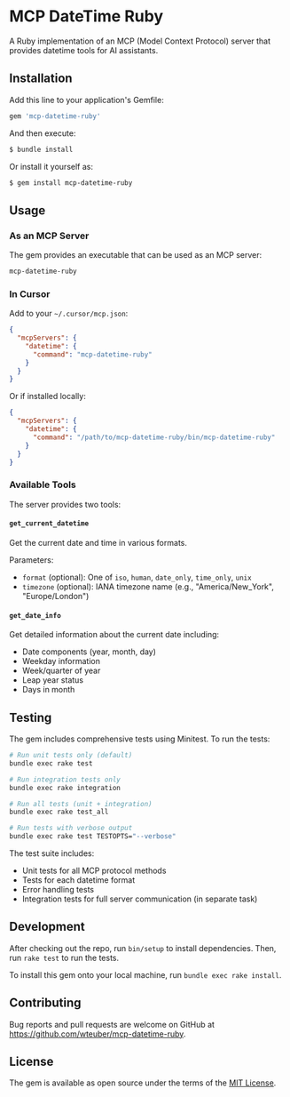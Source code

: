 # MCP DateTime Ruby

A Ruby implementation of an MCP (Model Context Protocol) server that provides datetime tools for AI assistants.

## Installation

Add this line to your application's Gemfile:

```ruby
gem 'mcp-datetime-ruby'
```

And then execute:

```bash
$ bundle install
```

Or install it yourself as:

```bash
$ gem install mcp-datetime-ruby
```

## Usage

### As an MCP Server

The gem provides an executable that can be used as an MCP server:

```bash
mcp-datetime-ruby
```

### In Cursor

Add to your `~/.cursor/mcp.json`:

```json
{
  "mcpServers": {
    "datetime": {
      "command": "mcp-datetime-ruby"
    }
  }
}
```

Or if installed locally:

```json
{
  "mcpServers": {
    "datetime": {
      "command": "/path/to/mcp-datetime-ruby/bin/mcp-datetime-ruby"
    }
  }
}
```

### Available Tools

The server provides two tools:

#### `get_current_datetime`

Get the current date and time in various formats.

Parameters:
- `format` (optional): One of `iso`, `human`, `date_only`, `time_only`, `unix`
- `timezone` (optional): IANA timezone name (e.g., "America/New_York", "Europe/London")

#### `get_date_info`

Get detailed information about the current date including:
- Date components (year, month, day)
- Weekday information
- Week/quarter of year
- Leap year status
- Days in month

## Testing

The gem includes comprehensive tests using Minitest. To run the tests:

```bash
# Run unit tests only (default)
bundle exec rake test

# Run integration tests only
bundle exec rake integration

# Run all tests (unit + integration)
bundle exec rake test_all

# Run tests with verbose output
bundle exec rake test TESTOPTS="--verbose"
```

The test suite includes:
- Unit tests for all MCP protocol methods
- Tests for each datetime format
- Error handling tests
- Integration tests for full server communication (in separate task)

## Development

After checking out the repo, run `bin/setup` to install dependencies. Then, run `rake test` to run the tests.

To install this gem onto your local machine, run `bundle exec rake install`.

## Contributing

Bug reports and pull requests are welcome on GitHub at https://github.com/wteuber/mcp-datetime-ruby.

## License

The gem is available as open source under the terms of the [MIT License](https://opensource.org/licenses/MIT). 